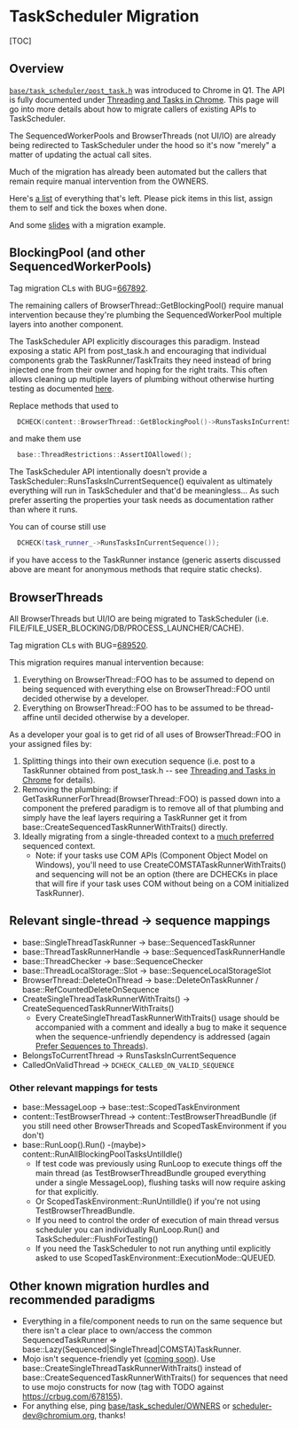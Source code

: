 # TaskScheduler Migration

[TOC]

## Overview

[`base/task_scheduler/post_task.h`](https://cs.chromium.org/chromium/src/base/task_scheduler/post_task.h)
was introduced to Chrome in Q1. The API is fully documented under [Threading and
Tasks in Chrome](threading_and_tasks.md). This page will go into more details
about how to migrate callers of existing APIs to TaskScheduler.

The SequencedWorkerPools and BrowserThreads (not UI/IO) are already being
redirected to TaskScheduler under the hood so it's now "merely" a matter of
updating the actual call sites.

Much of the migration has already been automated but the callers that remain
require manual intervention from the OWNERS.

Here's [a list](https://docs.google.com/spreadsheets/d/18x9PGMlfgWcBr4fDz2SEEtIwTpSjcBFT2Puib47ZF1w/edit)
of everything that's left. Please pick items in this list, assign them to self
and tick the boxes when done.

And some [slides](https://docs.google.com/presentation/d/191H9hBO0r5pH2JVMeYYV-yrP1175JoSlrZyK5QEeUlE/edit?usp=sharing)
with a migration example.

## BlockingPool (and other SequencedWorkerPools)

Tag migration CLs with BUG=[667892](https://crbug.com/667892).

The remaining callers of BrowserThread::GetBlockingPool() require manual
intervention because they're plumbing the SequencedWorkerPool multiple layers
into another component.

The TaskScheduler API explicitly discourages this paradigm. Instead exposing a
static API from post_task.h and encouraging that individual components grab the
TaskRunner/TaskTraits they need instead of bring injected one from their owner
and hoping for the right traits. This often allows cleaning up multiple layers
of plumbing without otherwise hurting testing as documented
[here](threading_and_tasks.md#TaskRunner-ownership-encourage-no-dependency-injection).

Replace methods that used to
```cpp
  DCHECK(content::BrowserThread::GetBlockingPool()->RunsTasksInCurrentSequence());
```
and make them use
```cpp
  base::ThreadRestrictions::AssertIOAllowed();
```

The TaskScheduler API intentionally doesn't provide a
TaskScheduler::RunsTasksInCurrentSequence() equivalent as ultimately everything
will run in TaskScheduler and that'd be meaningless... As such prefer asserting
the properties your task needs as documentation rather than where it runs.

You can of course still use
```cpp
  DCHECK(task_runner_->RunsTasksInCurrentSequence());
```
if you have access to the TaskRunner instance (generic asserts discussed above
are meant for anonymous methods that require static checks).

## BrowserThreads

All BrowserThreads but UI/IO are being migrated to TaskScheduler
(i.e. FILE/FILE_USER_BLOCKING/DB/PROCESS_LAUNCHER/CACHE).

Tag migration CLs with BUG=[689520](https://crbug.com/689520).

This migration requires manual intervention because:
 1. Everything on BrowserThread::FOO has to be assumed to depend on being
    sequenced with everything else on BrowserThread::FOO until decided otherwise
    by a developer.
 2. Everything on BrowserThread::FOO has to be assumed to be thread-affine until
    decided otherwise by a developer.

As a developer your goal is to get rid of all uses of BrowserThread::FOO in your
assigned files by:
 1. Splitting things into their own execution sequence (i.e. post to a TaskRunner
    obtained from post_task.h -- see [Threading and Tasks in
    Chrome](threading_and_tasks.md) for details).
 2. Removing the plumbing: if GetTaskRunnerForThread(BrowserThread::FOO) is
    passed down into a component the prefered paradigm is to remove all of that
    plumbing and simply have the leaf layers requiring a TaskRunner get it from
    base::CreateSequencedTaskRunnerWithTraits() directly.
 3. Ideally migrating from a single-threaded context to a
    [much preferred](threading_and_tasks.md#Prefer-Sequences-to-Threads) sequenced context.
    * Note: if your tasks use COM APIs (Component Object Model on Windows),
      you'll need to use CreateCOMSTATaskRunnerWithTraits() and sequencing will
      not be an option (there are DCHECKs in place that will fire if your task
      uses COM without being on a COM initialized TaskRunner).

## Relevant single-thread -> sequence mappings

* base::SingleThreadTaskRunner -> base::SequencedTaskRunner
* base::ThreadTaskRunnerHandle -> base::SequencedTaskRunnerHandle
* base::ThreadChecker -> base::SequenceChecker
* base::ThreadLocalStorage::Slot -> base::SequenceLocalStorageSlot
* BrowserThread::DeleteOnThread -> base::DeleteOnTaskRunner / base::RefCountedDeleteOnSequence
* CreateSingleThreadTaskRunnerWithTraits() -> CreateSequencedTaskRunnerWithTraits()
   * Every CreateSingleThreadTaskRunnerWithTraits() usage should be accompanied
     with a comment and ideally a bug to make it sequence when the sequence-unfriendly
     dependency is addressed (again [Prefer Sequences to
     Threads](threading_and_tasks.md#Prefer-Sequences-to-Threads)).
* BelongsToCurrentThread -> RunsTasksInCurrentSequence
* CalledOnValidThread -> `DCHECK_CALLED_ON_VALID_SEQUENCE`


### Other relevant mappings for tests

* base::MessageLoop -> base::test::ScopedTaskEnvironment
* content::TestBrowserThread -> content::TestBrowserThreadBundle (if you still
  need other BrowserThreads and ScopedTaskEnvironment if you don't)
* base::RunLoop().Run() -(maybe)> content::RunAllBlockingPoolTasksUntilIdle()
   * If test code was previously using RunLoop to execute things off the main
     thread (as TestBrowserThreadBundle grouped everything under a single
     MessageLoop), flushing tasks will now require asking for that explicitly.
   * Or ScopedTaskEnvironment::RunUntilIdle() if you're not using
     TestBrowserThreadBundle.
   * If you need to control the order of execution of main thread versus
     scheduler you can individually RunLoop.Run() and
     TaskScheduler::FlushForTesting()
   * If you need the TaskScheduler to not run anything until explicitly asked to
     use ScopedTaskEnvironment::ExecutionMode::QUEUED.

## Other known migration hurdles and recommended paradigms
* Everything in a file/component needs to run on the same sequence but there
  isn't a clear place to own/access the common SequencedTaskRunner =>
  base::Lazy(Sequenced|SingleThread|COMSTA)TaskRunner.
* Mojo isn't sequence-friendly yet ([coming soon](https://crbug.com/678155)).
  Use base::CreateSingleThreadTaskRunnerWithTraits() instead of
  base::CreateSequencedTaskRunnerWithTraits() for sequences that need to use
  mojo constructs for now (tag with TODO against https://crbug.com/678155).
* For anything else, ping [base/task_scheduler/OWNERS](https://cs.chromium.org/chromium/src/base/task_scheduler/OWNERS)
  or [scheduler-dev@chromium.org](https://groups.google.com/a/chromium.org/forum/#!forum/scheduler-dev),
  thanks!
